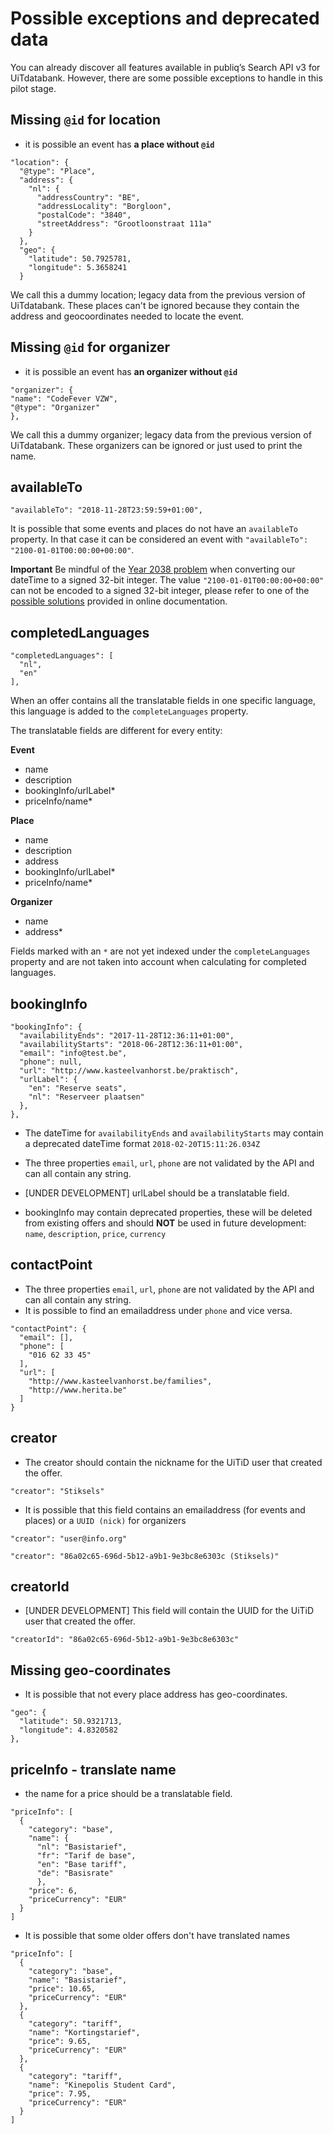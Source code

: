 ---
---

# Possible exceptions and deprecated data

You can already discover all features available in publiq’s Search API v3 for UiTdatabank. However, there are some possible exceptions to handle in this pilot stage.

## Missing `@id` for location

* it is possible an event has **a place without `@id`**

```
"location": {
  "@type": "Place",
  "address": {
    "nl": {
      "addressCountry": "BE",
      "addressLocality": "Borgloon",
      "postalCode": "3840",
      "streetAddress": "Grootloonstraat 111a"
    }
  },
  "geo": {
    "latitude": 50.7925781,
    "longitude": 5.3658241
  }
```

We call this a dummy location; legacy data from the previous version of UiTdatabank. These places can't be ignored because they contain the address and geocoordinates needed to locate the event.


## Missing `@id` for organizer

* it is possible an event has **an organizer without `@id`**
```
"organizer": {
"name": "CodeFever VZW",
"@type": "Organizer"
},
```
We call this a dummy organizer; legacy data from the previous version of UiTdatabank. These organizers can be ignored or just used to print the name.

## availableTo

```
"availableTo": "2018-11-28T23:59:59+01:00",
```
It is possible that some events and places do not have an `availableTo` property. In that case it can be considered an event with `"availableTo": "2100-01-01T00:00:00+00:00"`.

**Important** Be mindful of the [Year 2038 problem](https://en.wikipedia.org/wiki/Year_2038_problem) when converting our dateTime to a signed 32-bit integer. The value `"2100-01-01T00:00:00+00:00"` can not be encoded to a signed 32-bit integer, please refer to one of the [possible solutions](https://en.wikipedia.org/wiki/Year_2038_problem#Possible_solutions) provided in online documentation.

## completedLanguages

```
"completedLanguages": [
  "nl",
  "en"
],
```
When an offer contains all the translatable fields in one specific language, this language is added to the `completeLanguages` property.

The translatable fields are different for every entity:

**Event**
* name
* description
* bookingInfo/urlLabel*
* priceInfo/name*


**Place**
* name
* description
* address
* bookingInfo/urlLabel*
* priceInfo/name*


**Organizer**
* name
* address*

Fields marked with an `*` are not yet indexed under the `completeLanguages` property and are not taken into account when calculating for completed languages.

## bookingInfo

```
"bookingInfo": {
  "availabilityEnds": "2017-11-28T12:36:11+01:00",
  "availabilityStarts": "2018-06-28T12:36:11+01:00",
  "email": "info@test.be",
  "phone": null,
  "url": "http://www.kasteelvanhorst.be/praktisch",
  "urlLabel": {
    "en": "Reserve seats",
    "nl": "Reserveer plaatsen"
  },
},
```

* The dateTime for `availabilityEnds` and `availabilityStarts` may contain a deprecated dateTime format `2018-02-20T15:11:26.034Z`

* The three properties `email`, `url`, `phone` are not validated by the API and can all contain any string.

* [UNDER DEVELOPMENT] urlLabel should be a translatable field.

* bookingInfo may contain deprecated properties, these will be deleted from existing offers and should **NOT** be used in future development: `name`, `description`, `price`, `currency`

## contactPoint

* The three properties `email`, `url`, `phone` are not validated by the API and can all contain any string.
* It is possible to find an emailaddress under `phone` and vice versa.

```
"contactPoint": {
  "email": [],
  "phone": [
    "016 62 33 45"
  ],
  "url": [
    "http://www.kasteelvanhorst.be/families",
    "http://www.herita.be"
  ]
}
```


## creator

* The creator should contain the nickname for the UiTiD user that created the offer.

```
"creator": "Stiksels"
```

* It is possible that this field contains an emailaddress (for events and places) or a `UUID (nick)` for organizers

```
"creator": "user@info.org"
```

```
"creator": "86a02c65-696d-5b12-a9b1-9e3bc8e6303c (Stiksels)"
```

## creatorId

* [UNDER DEVELOPMENT] This field will contain the UUID for the UiTiD user that created the offer.

```
"creatorId": "86a02c65-696d-5b12-a9b1-9e3bc8e6303c"
```


## Missing geo-coordinates

* It is possible that not every place address has geo-coordinates.

```
"geo": {
  "latitude": 50.9321713,
  "longitude": 4.8320582
},
```


## priceInfo - translate name

* the name for a price should be a translatable field.

```
"priceInfo": [
  {
    "category": "base",
    "name": {
      "nl": "Basistarief",
      "fr": "Tarif de base",
      "en": "Base tariff",
      "de": "Basisrate"
      },
    "price": 6,
    "priceCurrency": "EUR"
  }
]
```
* It is possible that some older offers don't have translated names

```
"priceInfo": [
  {
    "category": "base",
    "name": "Basistarief",
    "price": 10.65,
    "priceCurrency": "EUR"
  },
  {
    "category": "tariff",
    "name": "Kortingstarief",
    "price": 9.65,
    "priceCurrency": "EUR"
  },
  {
    "category": "tariff",
    "name": "Kinepolis Student Card",
    "price": 7.95,
    "priceCurrency": "EUR"
  }
]
```
